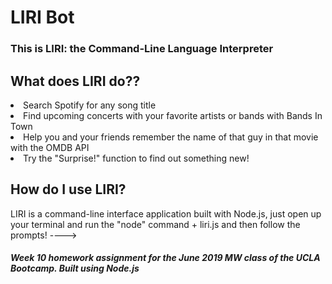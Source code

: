 # LIRI Bot

### This is LIRI: the Command-Line Language Interpreter

## What does LIRI do??

<li> Search Spotify for any song title </li>
<li> Find upcoming concerts with your favorite artists or bands with Bands In Town</li>
<li> Help you and your friends remember the name of that guy in that movie with the OMDB API </li>
<li> Try the "Surprise!" function to find out something new! </li>

## How do I use LIRI? <br>
LIRI is a command-line interface application built with Node.js, just open up your terminal and run the "node" command + liri.js and then follow the prompts! ----><br>

##### Week 10 homework assignment for the June 2019 MW class of the UCLA Bootcamp. Built using Node.js


